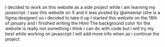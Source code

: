 I decided to work on this website as a side project while i am learning my javascript.
I saw this website on X and it was posted by @ameenai (she is a figma designer) so i decided to take it up
I started this website on the 18th of january and i finished writing the Html
The background color for the website is really not something i think i can do with code but i will try my best while working on javascript 
I will add more info when as i continue the project 
